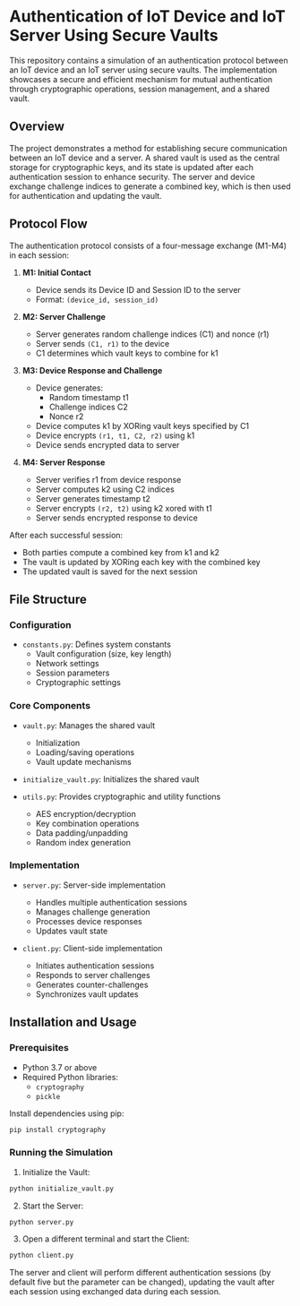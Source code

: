 # Authentication of IoT Device and IoT Server Using Secure Vaults

This repository contains a simulation of an authentication protocol between an IoT device and an IoT server using secure vaults. The implementation showcases a secure and efficient mechanism for mutual authentication through cryptographic operations, session management, and a shared vault.

## Overview

The project demonstrates a method for establishing secure communication between an IoT device and a server. A shared vault is used as the central storage for cryptographic keys, and its state is updated after each authentication session to enhance security. The server and device exchange challenge indices to generate a combined key, which is then used for authentication and updating the vault.

## Protocol Flow

The authentication protocol consists of a four-message exchange (M1-M4) in each session:

1. **M1: Initial Contact**
   * Device sends its Device ID and Session ID to the server
   * Format: `(device_id, session_id)`

2. **M2: Server Challenge**
   * Server generates random challenge indices (C1) and nonce (r1)
   * Server sends `(C1, r1)` to the device
   * C1 determines which vault keys to combine for k1

3. **M3: Device Response and Challenge**
   * Device generates:
     - Random timestamp t1
     - Challenge indices C2
     - Nonce r2
   * Device computes k1 by XORing vault keys specified by C1
   * Device encrypts `(r1, t1, C2, r2)` using k1
   * Device sends encrypted data to server

4. **M4: Server Response**
   * Server verifies r1 from device response
   * Server computes k2 using C2 indices
   * Server generates timestamp t2
   * Server encrypts `(r2, t2)` using k2 xored with t1
   * Server sends encrypted response to device

After each successful session:
* Both parties compute a combined key from k1 and k2
* The vault is updated by XORing each key with the combined key
* The updated vault is saved for the next session

## File Structure

### Configuration
* `constants.py`: Defines system constants
  - Vault configuration (size, key length)
  - Network settings
  - Session parameters
  - Cryptographic settings

### Core Components
* `vault.py`: Manages the shared vault
  - Initialization
  - Loading/saving operations
  - Vault update mechanisms

* `initialize_vault.py`: Initializes the shared vault

* `utils.py`: Provides cryptographic and utility functions
  - AES encryption/decryption
  - Key combination operations
  - Data padding/unpadding
  - Random index generation

### Implementation
* `server.py`: Server-side implementation
  - Handles multiple authentication sessions
  - Manages challenge generation
  - Processes device responses
  - Updates vault state

* `client.py`: Client-side implementation
  - Initiates authentication sessions
  - Responds to server challenges
  - Generates counter-challenges
  - Synchronizes vault updates

## Installation and Usage

### Prerequisites

* Python 3.7 or above
* Required Python libraries:
  * `cryptography`
  * `pickle`

Install dependencies using pip:
```bash
pip install cryptography
```

### Running the Simulation

1. Initialize the Vault:
```bash
python initialize_vault.py
```

2. Start the Server:
```bash
python server.py
```

3. Open a different terminal and start the Client:
```bash
python client.py
```

The server and client will perform different authentication sessions (by default five but the parameter can be changed), updating the vault after each session using exchanged data during each session.

